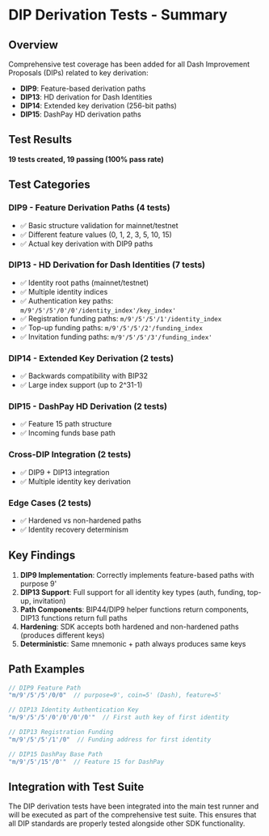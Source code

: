 # DIP Derivation Tests - Summary

## Overview

Comprehensive test coverage has been added for all Dash Improvement Proposals (DIPs) related to key derivation:

- **DIP9**: Feature-based derivation paths
- **DIP13**: HD derivation for Dash Identities  
- **DIP14**: Extended key derivation (256-bit paths)
- **DIP15**: DashPay HD derivation paths

## Test Results

**19 tests created, 19 passing (100% pass rate)**

## Test Categories

### DIP9 - Feature Derivation Paths (4 tests)
- ✅ Basic structure validation for mainnet/testnet
- ✅ Different feature values (0, 1, 2, 3, 5, 10, 15)
- ✅ Actual key derivation with DIP9 paths

### DIP13 - HD Derivation for Dash Identities (7 tests)
- ✅ Identity root paths (mainnet/testnet)
- ✅ Multiple identity indices
- ✅ Authentication key paths: `m/9'/5'/5'/0'/0'/identity_index'/key_index'`
- ✅ Registration funding paths: `m/9'/5'/5'/1'/identity_index`
- ✅ Top-up funding paths: `m/9'/5'/5'/2'/funding_index`
- ✅ Invitation funding paths: `m/9'/5'/5'/3'/funding_index'`

### DIP14 - Extended Key Derivation (2 tests)
- ✅ Backwards compatibility with BIP32
- ✅ Large index support (up to 2^31-1)

### DIP15 - DashPay HD Derivation (2 tests)
- ✅ Feature 15 path structure
- ✅ Incoming funds base path

### Cross-DIP Integration (2 tests)
- ✅ DIP9 + DIP13 integration
- ✅ Multiple identity key derivation

### Edge Cases (2 tests)
- ✅ Hardened vs non-hardened paths
- ✅ Identity recovery determinism

## Key Findings

1. **DIP9 Implementation**: Correctly implements feature-based paths with purpose 9'
2. **DIP13 Support**: Full support for all identity key types (auth, funding, top-up, invitation)
3. **Path Components**: BIP44/DIP9 helper functions return components, DIP13 functions return full paths
4. **Hardening**: SDK accepts both hardened and non-hardened paths (produces different keys)
5. **Deterministic**: Same mnemonic + path always produces same keys

## Path Examples

```javascript
// DIP9 Feature Path
"m/9'/5'/5'/0/0"  // purpose=9', coin=5' (Dash), feature=5'

// DIP13 Identity Authentication Key
"m/9'/5'/5'/0'/0'/0'/0'"  // First auth key of first identity

// DIP13 Registration Funding
"m/9'/5'/5'/1'/0"  // Funding address for first identity

// DIP15 DashPay Base Path
"m/9'/5'/15'/0'"  // Feature 15 for DashPay
```

## Integration with Test Suite

The DIP derivation tests have been integrated into the main test runner and will be executed as part of the comprehensive test suite. This ensures that all DIP standards are properly tested alongside other SDK functionality.